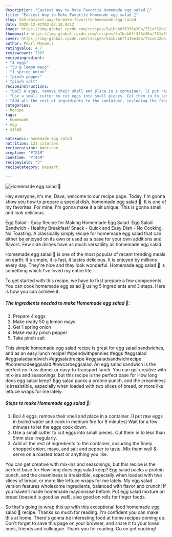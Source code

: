 ```yaml
---
description: "Easiest Way to Make Favorite Homemade egg salad 🥚"
title: "Easiest Way to Make Favorite Homemade egg salad 🥚"
slug: 545-easiest-way-to-make-favorite-homemade-egg-salad
date: 2020-12-02T02:02:10.921Z
image: https://img-global.cpcdn.com/recipes/5a1bcb6ff336e30a/751x532cq70/homemade-egg-salad-🥚-recipe-main-photo.jpg
thumbnail: https://img-global.cpcdn.com/recipes/5a1bcb6ff336e30a/751x532cq70/homemade-egg-salad-🥚-recipe-main-photo.jpg
cover: https://img-global.cpcdn.com/recipes/5a1bcb6ff336e30a/751x532cq70/homemade-egg-salad-🥚-recipe-main-photo.jpg
author: Pearl Maxwell
ratingvalue: 4.7
reviewcount: 7367
recipeingredient:
- "4 eggs"
- "50 g lemon mayo"
- "1 spring onion"
- "pinch pepper"
- "pinch salt"
recipeinstructions:
- "Boil 4 eggs, remove their shell and place in a container. (I put raw eggs in boiled water and cook in medium fire for 8 minutes) Wait for a few minutes to let the eggs cook down."
- "Use a small cutter to cut eggs into small pieces. Cut them in to less than 5mm size irregularly."
- "Add all the rest of ingredients to the container, including the finely chopped onion, mayo, and salt and pepper to taste. Mix them well &amp; serve on a roasted toast or anything you like."
categories:
- Recipe
tags:
- homemade
- egg
- salad

katakunci: homemade egg salad 
nutrition: 121 calories
recipecuisine: American
preptime: "PT21M"
cooktime: "PT43M"
recipeyield: "3"
recipecategory: Dessert

---
```



![Homemade egg salad 🥚](https://img-global.cpcdn.com/recipes/5a1bcb6ff336e30a/751x532cq70/homemade-egg-salad-🥚-recipe-main-photo.jpg)

Hey everyone, it's me, Dave, welcome to our recipe page. Today, I'm gonna show you how to prepare a special dish, homemade egg salad 🥚. It is one of my favorites. For mine, I'm gonna make it a bit unique. This is gonna smell and look delicious.

Egg Salad - Easy Recipe for Making Homemade Egg Salad. Egg Salad Sandwich - Healthy Breakfast/ Snack - Quick and Easy Dish - No Cooking, No Toasting. A classically simply recipe for homemade egg salad that can either be enjoyed on its own or used as a base for your own additions and flavors. Few side dishes have as much versatility as homemade egg salad.

Homemade egg salad 🥚 is one of the most popular of recent trending meals on earth. It's simple, it is fast, it tastes delicious. It is enjoyed by millions every day. They're nice and they look wonderful. Homemade egg salad 🥚 is something which I've loved my entire life.


To get started with this recipe, we have to first prepare a few components. You can cook homemade egg salad 🥚 using 5 ingredients and 3 steps. Here is how you can achieve it.

<!--inarticleads1-->

##### The ingredients needed to make Homemade egg salad 🥚:

1. Prepare 4 eggs
1. Make ready 50 g lemon mayo
1. Get 1 spring onion
1. Make ready pinch pepper
1. Take pinch salt


This simple homemade egg salad recipe is great for egg salad sandwiches, and as an easy lunch recipe! #spendwithpennies #eggs #eggsalad #eggsaladsandwich #eggsaladrecipe #eggsaladsandwichrecipe #homemadeeggsalad #lowcarbeggsalad. An egg salad sandwich is the perfect no-fuss dinner or easy-to-transport lunch. You can get creative with mix-ins and seasonings, but this recipe is the perfect base for How long does egg salad keep? Egg salad packs a protein punch, and the creaminess is irresistible, especially when loaded with two slices of bread, or more like lettuce wraps for me lately. 

<!--inarticleads2-->

##### Steps to make Homemade egg salad 🥚:

1. Boil 4 eggs, remove their shell and place in a container. (I put raw eggs in boiled water and cook in medium fire for 8 minutes) Wait for a few minutes to let the eggs cook down.
1. Use a small cutter to cut eggs into small pieces. Cut them in to less than 5mm size irregularly.
1. Add all the rest of ingredients to the container, including the finely chopped onion, mayo, and salt and pepper to taste. Mix them well &amp; serve on a roasted toast or anything you like.


You can get creative with mix-ins and seasonings, but this recipe is the perfect base for How long does egg salad keep? Egg salad packs a protein punch, and the creaminess is irresistible, especially when loaded with two slices of bread, or more like lettuce wraps for me lately. My egg salad version features wholesome ingredients, balanced with flavor and crunch! If you haven&#39;t made homemade mayonnaise before. Put egg salad mixture on bread (toasted is good as well), also good on rolls for finger foods. 

So that's going to wrap this up with this exceptional food homemade egg salad 🥚 recipe. Thanks so much for reading. I'm confident you can make this at home. There's gonna be interesting food at home recipes coming up. Don't forget to save this page on your browser, and share it to your loved ones, friends and colleague. Thank you for reading. Go on get cooking!

